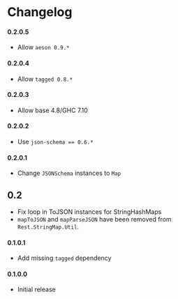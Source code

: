 # Changelog

#### 0.2.0.5

* Allow `aeson 0.9.*`

#### 0.2.0.4

* Allow `tagged 0.8.*`

#### 0.2.0.3

* Allow base 4.8/GHC 7.10

#### 0.2.0.2

* Use `json-schema == 0.6.*`

#### 0.2.0.1

* Change `JSONSchema` instances to `Map`

## 0.2

* Fix loop in ToJSON instances for StringHashMaps
* `mapToJSON` and `mapParseJSON` have been removed from `Rest.StringMap.Util`.

#### 0.1.0.1

* Add missing `tagged` dependency

#### 0.1.0.0

* Initial release
